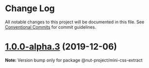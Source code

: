 # Change Log

All notable changes to this project will be documented in this file.
See [Conventional Commits](https://conventionalcommits.org) for commit guidelines.

# [1.0.0-alpha.3](https://github.com/nut-project/nut/tree/master/packages/webpack-mini-css-extract/compare/@nut-project/mini-css-extract@1.0.0-alpha.2...@nut-project/mini-css-extract@1.0.0-alpha.3) (2019-12-06)

**Note:** Version bump only for package @nut-project/mini-css-extract
